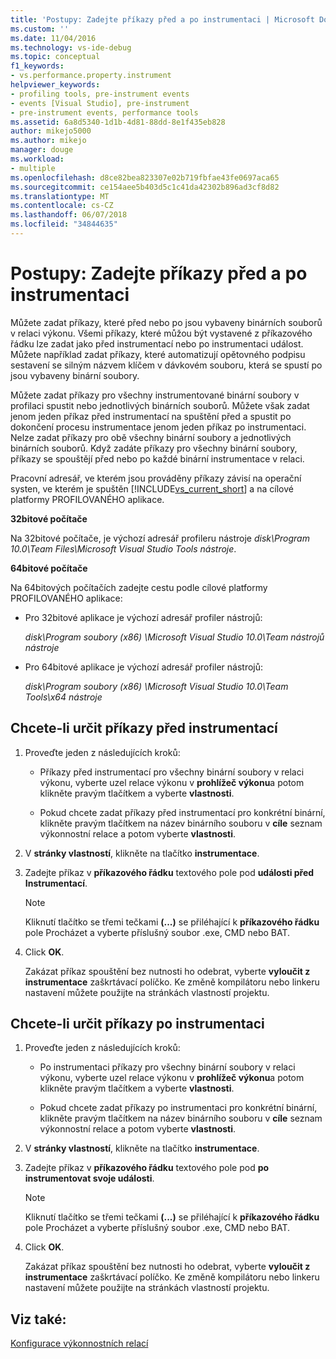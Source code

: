 ```yaml
---
title: 'Postupy: Zadejte příkazy před a po instrumentaci | Microsoft Docs'
ms.custom: ''
ms.date: 11/04/2016
ms.technology: vs-ide-debug
ms.topic: conceptual
f1_keywords:
- vs.performance.property.instrument
helpviewer_keywords:
- profiling tools, pre-instrument events
- events [Visual Studio], pre-instrument
- pre-instrument events, performance tools
ms.assetid: 6a8d5340-1d1b-4d81-88dd-8e1f435eb828
author: mikejo5000
ms.author: mikejo
manager: douge
ms.workload:
- multiple
ms.openlocfilehash: d8ce82bea823307e02b719fbfae43fe0697aca65
ms.sourcegitcommit: ce154aee5b403d5c1c41da42302b896ad3cf8d82
ms.translationtype: MT
ms.contentlocale: cs-CZ
ms.lasthandoff: 06/07/2018
ms.locfileid: "34844635"
---
```

# <a name="how-to-specify-pre--and-post-instrument-commands"></a>Postupy: Zadejte příkazy před a po instrumentaci

Můžete zadat příkazy, které před nebo po jsou vybaveny binárních souborů v relaci výkonu. Všemi příkazy, které můžou být vystavené z příkazového řádku lze zadat jako před instrumentací nebo po instrumentaci událost. Můžete například zadat příkazy, které automatizují opětovného podpisu sestavení se silným názvem klíčem v dávkovém souboru, která se spustí po jsou vybaveny binární soubory.

Můžete zadat příkazy pro všechny instrumentované binární soubory v profilaci spustit nebo jednotlivých binárních souborů. Můžete však zadat jenom jeden příkaz před instrumentací na spuštění před a spustit po dokončení procesu instrumentace jenom jeden příkaz po instrumentaci. Nelze zadat příkazy pro obě všechny binární soubory a jednotlivých binárních souborů. Když zadáte příkazy pro všechny binární soubory, příkazy se spouštějí před nebo po každé binární instrumentace v relaci.

Pracovní adresář, ve kterém jsou prováděny příkazy závisí na operační systen, ve kterém je spuštěn [!INCLUDE[vs_current_short](../code-quality/includes/vs_current_short_md.md)] a na cílové platformy PROFILOVANÉHO aplikace.

 **32bitové počítače**

Na 32bitové počítače, je výchozí adresář profileru nástroje *disk\Program 10.0\Team Files\Microsoft Visual Studio Tools nástroje*.

**64bitové počítače**

Na 64bitových počítačích zadejte cestu podle cílové platformy PROFILOVANÉHO aplikace:

- Pro 32bitové aplikace je výchozí adresář profiler nástrojů:

     *disk\Program soubory (x86) \Microsoft Visual Studio 10.0\Team nástrojů nástroje*

- Pro 64bitové aplikace je výchozí adresář profiler nástrojů:

     *disk\Program soubory (x86) \Microsoft Visual Studio 10.0\Team Tools\x64 nástroje*

## <a name="to-specify-pre-instrument-commands"></a>Chcete-li určit příkazy před instrumentací

1. Proveďte jeden z následujících kroků:

    - Příkazy před instrumentací pro všechny binární soubory v relaci výkonu, vyberte uzel relace výkonu v **prohlížeč výkonu**a potom klikněte pravým tlačítkem a vyberte **vlastnosti**.

    - Pokud chcete zadat příkazy před instrumentací pro konkrétní binární, klikněte pravým tlačítkem na název binárního souboru v **cíle** seznam výkonnostní relace a potom vyberte **vlastnosti**.

2. V **stránky vlastností**, klikněte na tlačítko **instrumentace**.

3. Zadejte příkaz v **příkazového řádku** textového pole pod **události před Instrumentací**.

    > [!NOTE]
    > Kliknutí tlačítko se třemi tečkami **(...)**  se přiléhající k **příkazového řádku** pole Procházet a vyberte příslušný soubor .exe, CMD nebo BAT.

4. Click **OK**.

     Zakázat příkaz spouštění bez nutnosti ho odebrat, vyberte **vyloučit z instrumentace** zaškrtávací políčko. Ke změně kompilátoru nebo linkeru nastavení můžete použijte na stránkách vlastností projektu.

## <a name="to-specify-post-instrument-commands"></a>Chcete-li určit příkazy po instrumentaci

1. Proveďte jeden z následujících kroků:

    - Po instrumentaci příkazy pro všechny binární soubory v relaci výkonu, vyberte uzel relace výkonu v **prohlížeč výkonu**a potom klikněte pravým tlačítkem a vyberte **vlastnosti**.

    - Pokud chcete zadat příkazy po instrumentaci pro konkrétní binární, klikněte pravým tlačítkem na název binárního souboru v **cíle** seznam výkonnostní relace a potom vyberte **vlastnosti**.

2. V **stránky vlastností**, klikněte na tlačítko **instrumentace**.

3. Zadejte příkaz v **příkazového řádku** textového pole pod **po instrumentovat svoje události**.

    > [!NOTE]
    > Kliknutí tlačítko se třemi tečkami **(...)**  se přiléhající k **příkazového řádku** pole Procházet a vyberte příslušný soubor .exe, CMD nebo BAT.

4. Click **OK**.

     Zakázat příkaz spouštění bez nutnosti ho odebrat, vyberte **vyloučit z instrumentace** zaškrtávací políčko. Ke změně kompilátoru nebo linkeru nastavení můžete použijte na stránkách vlastností projektu.

## <a name="see-also"></a>Viz také:

[Konfigurace výkonnostních relací](../profiling/configuring-performance-sessions.md)